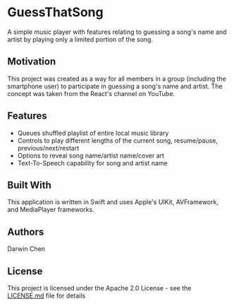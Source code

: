 # GuessThatSong
A simple music player with features relating to guessing a song's name and artist by playing only a limited portion of the song.

## Motivation
This project was created as a way for all members in a group (including the smartphone user) to participate in guessing a song's name and artist. The concept was taken from the React's channel on YouTube.

## Features
- Queues shuffled playlist of entire local music library
- Controls to play different lengths of the current song, resume/pause, previous/next/restart
- Options to reveal song name/artist name/cover art
- Text-To-Speech capability for song and artist name

## Built With
This application is written in Swift and uses Apple's UIKit, AVFramework, and MediaPlayer frameworks.

## Authors

Darwin Chen

## License

This project is licensed under the Apache 2.0 License - see the [LICENSE.md](LICENSE.md) file for details
